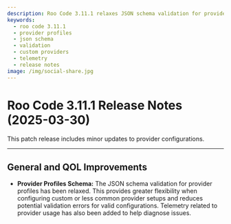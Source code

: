 ```yaml
---
description: Roo Code 3.11.1 relaxes JSON schema validation for provider profiles, allowing greater flexibility for custom setups and reducing validation errors.
keywords:
  - roo code 3.11.1
  - provider profiles
  - json schema
  - validation
  - custom providers
  - telemetry
  - release notes
image: /img/social-share.jpg
---
```


# Roo Code 3.11.1 Release Notes (2025-03-30)

This patch release includes minor updates to provider configurations.

---

## General and QOL Improvements

*   **Provider Profiles Schema:** The JSON schema validation for provider profiles has been relaxed. This provides greater flexibility when configuring custom or less common provider setups and reduces potential validation errors for valid configurations. Telemetry related to provider usage has also been added to help diagnose issues.